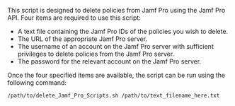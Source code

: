This script is designed to delete policies from Jamf Pro using the Jamf Pro API. Four items are required to use this script:

* A text file containing the Jamf Pro IDs of the policies you wish to delete.
* The URL of the appropriate Jamf Pro server.
* The username of an account on the Jamf Pro server with sufficient privileges to delete policies from the Jamf Pro server.
* The password for the relevant account on the Jamf Pro server.

Once the four specified items are available, the script can be run using the following command:

`/path/to/delete_Jamf_Pro_Scripts.sh /path/to/text_filename_here.txt`